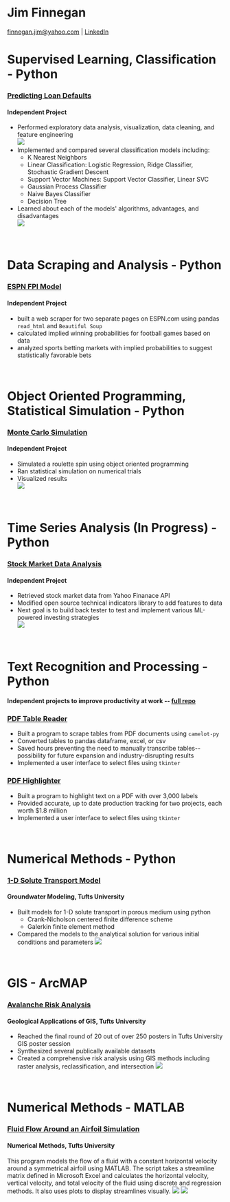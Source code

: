 # Jim Finnegan
[finnegan.jim@yahoo.com](mailto:finnegan.jim@yahoo.com?subject=GitHub%20Portfolio) | [LinkedIn](https://www.linkedin.com/in/james-m-finnegan/)

# Supervised Learning, Classification - Python
### [Predicting Loan Defaults](https://github.com/jmfinnegan12/Loan-default)
#### Independent Project
- Performed exploratory data analysis, visualization, data cleaning, and feature engineering  
![](./images/Pearson%20Corr.PNG)  
- Implemented and compared several classification models including:
  - K Nearest Neighbors
  - Linear Classification: Logistic Regression, Ridge Classifier, Stochastic Gradient Descent
  - Support Vector Machines: Support Vector Classifier, Linear SVC
  - Gaussian Process Classifier
  - Naive Bayes Classifier
  - Decision Tree
- Learned about each of the models' algorithms, advantages, and disadvantages  
![](./images/KNN%20model%20complexity.PNG)
<br/>

# Data Scraping and Analysis - Python
### [ESPN FPI Model](https://github.com/jmfinnegan12/FPI-Scrape)
#### Independent Project
- built a web scraper for two separate pages on ESPN.com using pandas `read_html` and `Beautiful Soup`
- calculated implied winning probabilities for football games based on data
- analyzed sports betting markets with implied probabilities to suggest statistically favorable bets  
<br/>

# Object Oriented Programming, Statistical Simulation - Python
### [Monte Carlo Simulation](https://github.com/jmfinnegan12/Monte-Carlo)
#### Independent Project
- Simulated a roulette spin using object oriented programming
- Ran statistical simulation on numerical trials
- Visualized results  
![](./images/GamblersFallacy%20Dist.PNG)
<br/>

# Time Series Analysis (In Progress) - Python
### [Stock Market Data Analysis](https://github.com/jmfinnegan12/Stocks)
#### Independent Project
- Retrieved stock market data from Yahoo Finanace API
- Modified open source technical indicators library to add features to data
- Next goal is to build back tester to test and implement various ML-powered investing strategies  
![](./images/Market%20Candle.PNG)
<br/>

# Text Recognition and Processing - Python
#### Independent projects to improve productivity at work -- [full repo](https://github.com/jmfinnegan12/pdf)
### [PDF Table Reader](https://github.com/jmfinnegan12/pdf/blob/main/TableReader_finalized.ipynb)
- Built a program to scrape tables from PDF documents using `camelot-py`
- Converted tables to pandas dataframe, excel, or csv
- Saved hours preventing the need to manually transcribe tables--possibility for future expansion and industry-disrupting results
- Implemented a user interface to select files using `tkinter`

### [PDF Highlighter](https://github.com/jmfinnegan12/pdf/blob/main/PDF%20Highlight.ipynb)
- Built a program to highlight text on a PDF with over 3,000 labels
- Provided accurate, up to date production tracking for two projects, each worth $1.8 million
- Implemented a user interface to select files using `tkinter`
<br/>

# Numerical Methods - Python
### [1-D Solute Transport Model](https://github.com/jmfinnegan12/1Dtransport)
#### Groundwater Modeling, Tufts University
- Built models for 1-D solute transport in porous medium using python
  - Crank-Nicholson centered finite difference scheme
  - Galerkin finite element method 
- Compared the models to the analytical solution for various initial conditions and parameters
![](/images/comparison_D_1_t400.png)
<br/>

# GIS - ArcMAP
### [Avalanche Risk Analysis](https://github.com/jmfinnegan12/avalanche)
#### Geological Applications of GIS, Tufts University
- Reached the final round of 20 out of over 250 posters in Tufts University GIS poster session
- Synthesized several publically available datasets
- Created a comprehensive risk analysis using GIS methods including raster analysis, reclassification, and intersection
![](/images/risk_map.PNG)
<br/>

# Numerical Methods - MATLAB
### [Fluid Flow Around an Airfoil Simulation](https://github.com/jmfinnegan12/fluid-flow)
#### Numerical Methods, Tufts University
This program models the flow of a fluid with a constant horizontal velocity around a symmetrical airfoil using MATLAB. The script takes a streamline matrix defined in Microsoft Excel and calculates the horizontal velocity, vertical velocity, and total velocity of the fluid using discrete and regression methods. It also uses plots to display streamlines visually.
![](/images/Streamlines.PNG)
![](/images/Surface%20Fit%20Plots.PNG)


